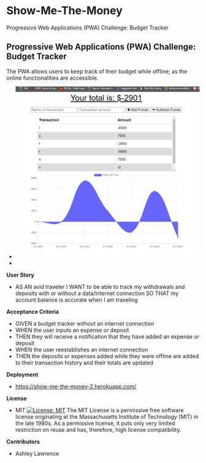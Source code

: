 # Show-Me-The-Money
Progressive Web Applications (PWA) Challenge: Budget Tracker
## Progressive Web Applications (PWA) Challenge: Budget Tracker
The PWA allows users to keep track of their budget while offline; as the online functionalities are accessible. 
- ![alt text](https://github.com/Chlovanna/Show-Me-The-Money/blob/main/assets/bt.png)
- 
**User Story**
- AS AN avid traveler
I WANT to be able to track my withdrawals and deposits with or without a data/internet connection
SO THAT my account balance is accurate when I am traveling 

**Acceptance Criteria**
- GIVEN a budget tracker without an internet connection
- WHEN the user inputs an expense or deposit
- THEN they will receive a notification that they have added an expense or deposit
- WHEN the user reestablishes an internet connection
- THEN the deposits or expenses added while they were offline are added to their transaction history and their totals are updated


**Deployment**
- https://show-me-the-money-2.herokuapp.com/

**License**
- MIT
[![License: MIT](https://img.shields.io/badge/License-MIT-yellow.svg)](https://opensource.org/licenses/MIT)
The MIT License is a permissive free software license originating at the Massachusetts Institute of Technology (MIT) in the late 1980s. As a permissive license, it puts only very limited restriction on reuse and has, therefore, high license 
compatibility.

**Contributors**
- Ashley Lawrence
